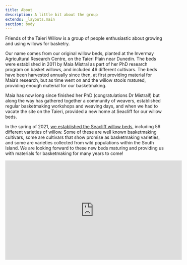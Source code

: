 ```yaml
---
title: About
description: A little bit about the group
extends: _layouts.main
section: body
---
```

<x-img src="/assets/img/IMG_20201101_154517576.jpg" caption="" class="float-right w-1/3 mx-2 my-2"/>

Friends of the Taieri Willow is a group of people enthusiastic about growing and using willows for basketry. 

Our name comes from our original willow beds, planted at the Invermay Agricultural Research Centre, on the Taieri Plain near Dunedin. The beds were established in 2011 by Maia Mistral as part of her PhD research program on basket willows, and included 46 different cultivars. The beds have been harvested annually since then, at first providing material for Maia’s research, but as time went on and the willow stools matured, providing enough material for our basketmaking. 

Maia has now long since finished her PhD (congratulations Dr Mistral!) but along the way has gathered together a community of weavers, established regular basketmaking workshops and weaving days, and when we had to vacate the site on the Taieri, provided a new home at Seacliff for our willow beds.

In the spring of 2021, [we established the Seacliff willow beds](/news/2021-10-31_new_willow_beds), including 56 different varieties of willow. Some of these are well known basketmaking cultivars, some are cultivars that show promise as basketmaking varieties, and some are varieties collected from wild populations within the South Island. We are looking forward to these new beds maturing and providing us with materials for basketmaking for many years to come!

<p>
<iframe width="560" height="315" src="https://www.youtube-nocookie.com/embed/8wH5XW9loWI" title="YouTube video player" frameborder="0" allow="accelerometer; autoplay; clipboard-write; encrypted-media; gyroscope; picture-in-picture" allowfullscreen></iframe>
</p>
